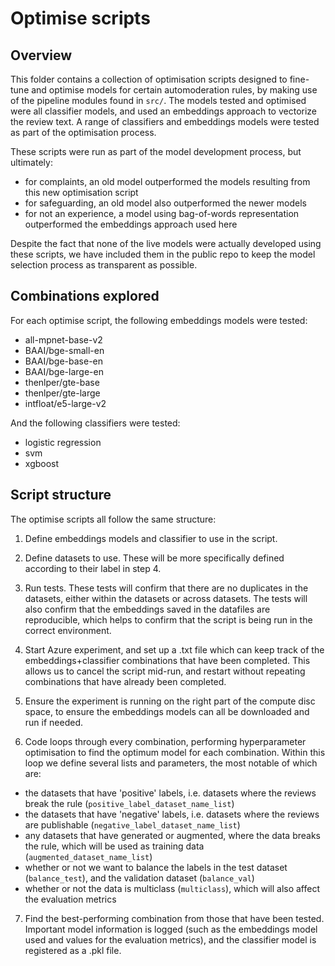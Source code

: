 # Optimise scripts

## Overview

This folder contains a collection of optimisation scripts designed to fine-tune and optimise models for certain automoderation rules, by making use of the pipeline modules found in `src/`. The models tested and optimised were all classifier models, and used an embeddings approach to vectorize the review text. A range of classifiers and embeddings models were tested as part of the optimisation process.

These scripts were run as part of the model development process, but ultimately:
- for complaints, an old model outperformed the models resulting from this new optimisation script
- for safeguarding, an old model also outperformed the newer models
- for not an experience, a model using bag-of-words representation outperformed the embeddings approach used here

Despite the fact that none of the live models were actually developed using these scripts, we have included them in the public repo to keep the model selection process as transparent as possible.

## Combinations explored

For each optimise script, the following embeddings models were tested:
- all-mpnet-base-v2
- BAAI/bge-small-en
- BAAI/bge-base-en
- BAAI/bge-large-en
- thenlper/gte-base
- thenlper/gte-large
- intfloat/e5-large-v2

And the following classifiers were tested:
- logistic regression
- svm
- xgboost

## Script structure

The optimise scripts all follow the same structure:

1. Define embeddings models and classifier to use in the script.

2. Define datasets to use. These will be more specifically defined according to their label in step 4.

3. Run tests. These tests will confirm that there are no duplicates in the datasets, either within the datasets or across datasets. The tests will also confirm that the embeddings saved in the datafiles are reproducible, which helps to confirm that the script is being run in the correct environment.

4. Start Azure experiment, and set up a .txt file which can keep track of the embeddings+classifier combinations that have been completed. This allows us to cancel the script mid-run, and restart without repeating combinations that have already been completed.

5. Ensure the experiment is running on the right part of the compute disc space, to ensure the embeddings models can all be downloaded and run if needed.

6. Code loops through every combination, performing hyperparameter optimisation to find the optimum model for each combination. Within this loop we define several lists and parameters, the most notable of which are:
- the datasets that have 'positive' labels, i.e. datasets where the reviews break the rule (`positive_label_dataset_name_list`)
- the datasets that have 'negative' labels, i.e. datasets where the reviews are publishable (`negative_label_dataset_name_list`)
- any datasets that have generated or augmented, where the data breaks the rule, which will be used as training data (`augmented_dataset_name_list`)
- whether or not we want to balance the labels in the test dataset (`balance_test`), and the validation dataset (`balance_val`)
- whether or not the data is multiclass (`multiclass`), which will also affect the evaluation metrics

7. Find the best-performing combination from those that have been tested. Important model information is logged (such as the embeddings model used and values for the evaluation metrics), and the classifier model is registered as a .pkl file.

